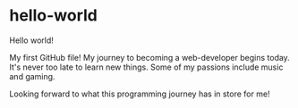 # hello-world
Hello world!

My first GitHub file! My journey to becoming a web-developer begins today. It's never too late to learn new things. Some of my passions include music and gaming.

Looking forward to what this programming journey has in store for me!
